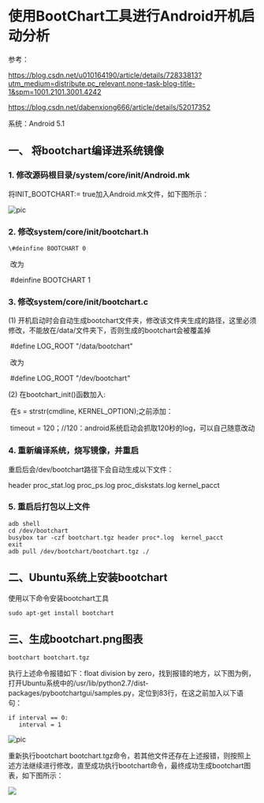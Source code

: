 # 使用BootChart工具进行Android开机启动分析

参考：

<https://blog.csdn.net/u010164190/article/details/72833813?utm_medium=distribute.pc_relevant.none-task-blog-title-1&spm=1001.2101.3001.4242> 

<https://blog.csdn.net/dabenxiong666/article/details/52017352>

系统：Android 5.1

## 一、 将bootchart编译进系统镜像

### 1. 修改源码根目录/system/core/init/Android.mk 

将INIT_BOOTCHART:= true加入Android.mk文件，如下图所示：

![pic](https://github.com/ccxx0914/ccxx0914.github.io/blob/master/601docs/Assets/1602503078.png)

### 2. 修改system/core/init/bootchart.h 

 	\#deinfine BOOTCHART 0 

​	改为

​	\#deinfine BOOTCHART 1

### 3. 修改system/core/init/bootchart.c 

(1)	开机启动时会自动生成bootchart文件夹，修改该文件夹生成的路径，这里必须修改，不能放在/data/文件夹下，否则生成的bootchart会被覆盖掉

​	\#define LOG_ROOT  "/data/bootchart" 

​	改为

​	\#define LOG_ROOT  "/dev/bootchart"

(2) 在bootchart_init()函数加入:

​    在s = strstr(cmdline, KERNEL_OPTION);之前添加：

​    timeout = 120；//120：android系统启动会抓取120秒的log，可以自己随意改动

### 4. 重新编译系统，烧写镜像，并重启

重启后会/dev/bootchart路径下会自动生成以下文件：

header      proc_stat.log      proc_ps.log     proc_diskstats.log     kernel_pacct 

### 5. 重启后打包以上文件

~~~
adb shell
cd /dev/bootchart
busybox tar -czf bootchart.tgz header proc*.log  kernel_pacct 
exit
adb pull /dev/bootchart/bootchart.tgz ./
~~~

## 二、Ubuntu系统上安装bootchart

使用以下命令安装bootchart工具

~~~
sudo apt-get install bootchart
~~~
## 三、生成bootchart.png图表

~~~
bootchart bootchart.tgz
~~~

执行上述命令报错如下：float division by zero，找到报错的地方，以下图为例，打开Ubuntu系统中的/usr/lib/python2.7/dist-packages/pybootchartgui/samples.py，定位到83行，在这之前加入以下语句：

~~~
if interval == 0:
   interval = 1
~~~

![pic](Assets\1602506101.jpg)

重新执行bootchart bootchart.tgz命令，若其他文件还存在上述报错，则按照上述方法继续进行修改，直至成功执行bootchart命令，最终成功生成bootchart图表，如下图所示：

![](Assets\1602506589.jpg)